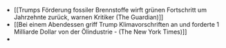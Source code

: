 - [[Trumps Förderung fossiler Brennstoffe wirft grünen Fortschritt um Jahrzehnte zurück, warnen Kritiker (The Guardian)]]
- [[Bei einem Abendessen griff Trump Klimavorschriften an und forderte 1 Milliarde Dollar von der Ölindustrie - (The New York Times)]]
-